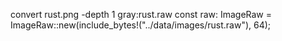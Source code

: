 convert rust.png -depth 1 gray:rust.raw
const raw: ImageRaw<BinaryColor> = ImageRaw::new(include_bytes!("../data/images/rust.raw"), 64);
